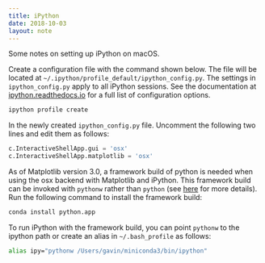 ```yaml
---
title: iPython
date: 2018-10-03
layout: note
---
```


Some notes on setting up iPython on macOS.

Create a configuration file with the command shown below. The file will be
located at `~/.ipython/profile_default/ipython_config.py`. The settings in
`ipython_config.py` apply to all iPython sessions. See the documentation at
[ipython.readthedocs.io][ipython] for a full list of configuration options.

```bash
ipython profile create
```

In the newly created `ipython_config.py` file. Uncomment the following two
lines and edit them as follows:

```python
c.InteractiveShellApp.gui = 'osx'
c.InteractiveShellApp.matplotlib = 'osx'
```

As of Matplotlib version 3.0, a framework build of python is needed when using
the osx backend with Matplotlib and iPython. This framework build can be invoked
with `pythonw` rather than `python` (see [here][matplotlib] for more details).
Run the following command to install the framework build:

```bash
conda install python.app
```

To run iPython with the framework build, you can point `pythonw` to the ipython
path or create an alias in `~/.bash_profile` as follows:

```bash
alias ipy="pythonw /Users/gavin/miniconda3/bin/ipython"
```

[ipython]: https://ipython.readthedocs.io
[matplotlib]: https://matplotlib.org/faq/osx_framework.html#osxframework-faq
